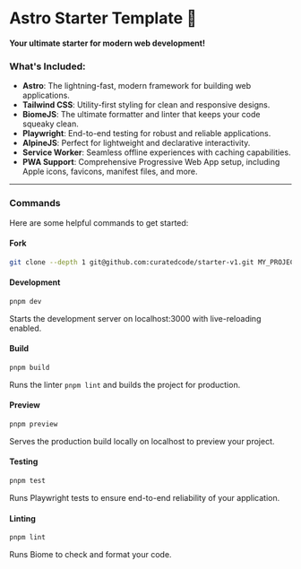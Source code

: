 # Astro Starter Template 🚀  

**Your ultimate starter for modern web development!**  

### What's Included:  
- **Astro**: The lightning-fast, modern framework for building web applications.  
- **Tailwind CSS**: Utility-first styling for clean and responsive designs.  
- **BiomeJS**: The ultimate formatter and linter that keeps your code squeaky clean.  
- **Playwright**: End-to-end testing for robust and reliable applications.  
- **AlpineJS**: Perfect for lightweight and declarative interactivity.  
- **Service Worker**: Seamless offline experiences with caching capabilities.  
- **PWA Support**: Comprehensive Progressive Web App setup, including Apple icons, favicons, manifest files, and more.  

---

### Commands  

Here are some helpful commands to get started:  

#### Fork

```bash
git clone --depth 1 git@github.com:curatedcode/starter-v1.git MY_PROJECT && cd MY_PROJECT && rmdir /s /q .git && git init
```

#### Development  
```bash  
pnpm dev  
```

Starts the development server on localhost:3000 with live-reloading enabled.

#### Build
```bash
pnpm build
```

Runs the linter `pnpm lint` and builds the project for production.

#### Preview
```bash
pnpm preview
```

Serves the production build locally on localhost to preview your project.

#### Testing
```bash
pnpm test
```

Runs Playwright tests to ensure end-to-end reliability of your application.

#### Linting
```bash
pnpm lint
```

Runs Biome to check and format your code.
